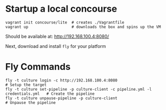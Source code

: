 # Startup a local concourse

    vagrant init concourse/lite  # creates ./Vagrantfile
    vagrant up                   # downloads the box and spins up the VM

Should be available at: http://192.168.100.4:8080/

Next, download and install `fly` for your platform

# Fly Commands

    fly -t culture login -c http://192.168.100.4:8080                               # Setup the target
    fly -t culture set-pipeline -p culture-client -c pipeline.yml -l credentials.yml   # Create the pipeline
    fly -t culture unpause-pipeline -p culture-client                                  # Unpause the pipeline

 
